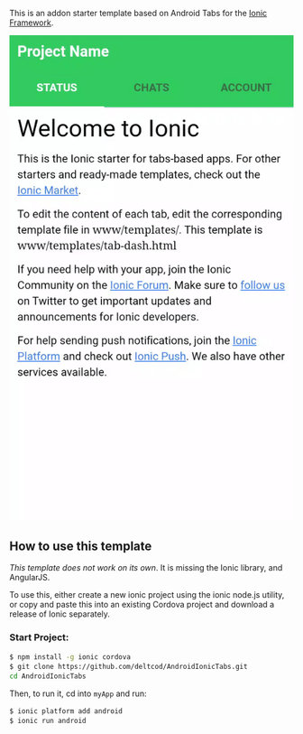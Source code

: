 This is an addon starter template based  on Android Tabs for the [Ionic Framework](http://ionicframework.com/).

![Android gif](img/androidTabs.gif)

## How to use this template

*This template does not work on its own*. It is missing the Ionic library, and AngularJS.

To use this, either create a new ionic project using the ionic node.js utility, or copy and paste this into an existing Cordova project and download a release of Ionic separately.

### Start Project:
```bash
$ npm install -g ionic cordova
$ git clone https://github.com/deltcod/AndroidIonicTabs.git
cd AndroidIonicTabs
```

Then, to run it, cd into `myApp` and run:

```bash
$ ionic platform add android
$ ionic run android
```
